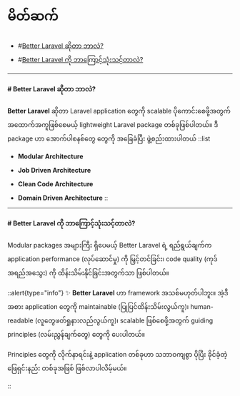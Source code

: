 # မိတ်ဆက်

- #[Better Laravel ဆိုတာ ဘာလဲ?](#what-is-better-laravel)
- #[Better Laravel ကို ဘာကြောင့်သုံးသင့်တာလဲ?](#why-better-laravel)

---

#### # **Better Laravel** ဆိုတာ ဘာလဲ?
<a id="what-is-better-laravel"></a>
**Better Laravel** ဆိုတာ Laravel application တွေကို scalable ပိုကောင်းစေဖို့အတွက်အထောက်အကူဖြစ်စေမယ့် lightweight Laravel package တစ်ခုဖြစ်ပါတယ်။ ဒီ package ဟာ အောက်ပါစနစ်တွေ တွေကို အခြေခံပြီး ဖွဲ့စည်းထားပါတယ်
::list

- **Modular Architecture**

- **Job Driven Architecture**

- **Clean Code Architecture**

- **Domain Driven Architecture**
::

---

#### # **Better Laravel** ကို ဘာကြောင့်သုံးသင့်တာလဲ?
<a id="why-better-laravel"></a>

Modular packages အများကြီး ရှိပေမယ့် Better Laravel ရဲ့ ရည်ရွယ်ချက်က application performance (လုပ်ဆောင်မှု) ကို မြှင့်တင်ခြင်း၊ code quality (ကုဒ်အရည်အသွေး) ကို ထိန်းသိမ်းနိုင်ခြင်းအတွက်သာ ဖြစ်ပါတယ်။

::alert{type="info"}
✨ **Better Laravel** ဟာ framework အသစ်မဟုတ်ပါဘူး။ အဲ့ဒီအစား application တွေကို maintainable (ပြုပြင်ထိန်းသိမ်းလွယ်ကူ)၊ human-readable (လူတွေဖတ်ရှုနားလည်လွယ်ကူ)၊ scalable ဖြစ်စေဖို့အတွက် guiding principles (လမ်းညွှန်ချက်တွေ) တွေကို ပေးပါတယ်။

Principles တွေကို လိုက်နာရင်းနဲ့ application တစ်ခုဟာ သဘာဝကျစွာ ပိုပြီး ခိုင်ခံ့တဲ့ ဖြေရှင်းနည်း တစ်ခုအဖြစ် ဖြစ်လာပါလိမ့်မယ်။


::
